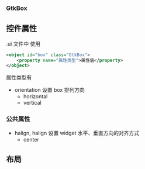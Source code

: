

### GtkBox

## 控件属性

.ui 文件中 使用

```xml
<object id="box" class="GtkBox">
    <property name="属性类型">属性值</property>
</object>
```

属性类型有
* orientation 
  设置 box 排列方向
  * horizontal
  * vertical

### 公共属性

* halign, halign 
  设置 widget 水平、垂直方向的对齐方式
  * center


## 布局
